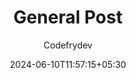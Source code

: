 ---
title: "General Post"
author: "Codefrydev"
weight: 100
date: 2024-06-10T11:57:15+05:30 
description: "Post For General Purpose"  
hideMeta: true
---
